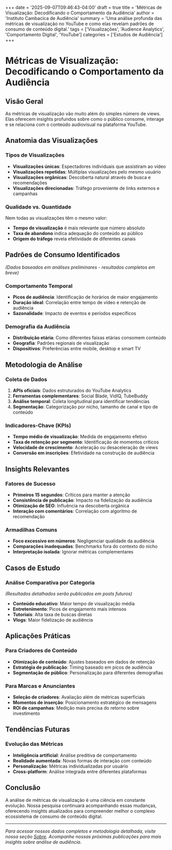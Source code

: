 +++
date = '2025-09-07T09:46:43-04:00'
draft = true
title = 'Métricas de Visualização: Decodificando o Comportamento da Audiência'
author = 'Instituto Cambacica de Audiência'
summary = 'Uma análise profunda das métricas de visualização no YouTube e como elas revelam padrões de consumo de conteúdo digital.'
tags = ['Visualizações', 'Audience Analytics', 'Comportamento Digital', 'YouTube']
categories = ['Estudos de Audiência']
+++

# Métricas de Visualização: Decodificando o Comportamento da Audiência

## Visão Geral

As métricas de visualização vão muito além do simples número de views. Elas oferecem insights profundos sobre como o público consome, interage e se relaciona com o conteúdo audiovisual na plataforma YouTube.

## Anatomia das Visualizações

### Tipos de Visualizações
- **Visualizações únicas**: Espectadores individuais que assistiram ao vídeo
- **Visualizações repetidas**: Múltiplas visualizações pelo mesmo usuário
- **Visualizações orgânicas**: Descoberta natural através de busca e recomendações
- **Visualizações direcionadas**: Tráfego proveniente de links externos e campanhas

### Qualidade vs. Quantidade
Nem todas as visualizações têm o mesmo valor:
- **Tempo de visualização** é mais relevante que número absoluto
- **Taxa de abandono** indica adequação do conteúdo ao público
- **Origem do tráfego** revela efetividade de diferentes canais

## Padrões de Consumo Identificados

*(Dados baseados em análises preliminares - resultados completos em breve)*

### Comportamento Temporal
- **Picos de audiência**: Identificação de horários de maior engajamento
- **Duração ideal**: Correlação entre tempo de vídeo e retenção de audiência
- **Sazonalidade**: Impacto de eventos e períodos específicos

### Demografia da Audiência
- **Distribuição etária**: Como diferentes faixas etárias consomem conteúdo
- **Geografia**: Padrões regionais de visualização
- **Dispositivos**: Preferências entre mobile, desktop e smart TV

## Metodologia de Análise

### Coleta de Dados
1. **APIs oficiais**: Dados estruturados do YouTube Analytics
2. **Ferramentas complementares**: Social Blade, VidIQ, TubeBuddy
3. **Análise temporal**: Coleta longitudinal para identificar tendências
4. **Segmentação**: Categorização por nicho, tamanho de canal e tipo de conteúdo

### Indicadores-Chave (KPIs)
- **Tempo médio de visualização**: Medida de engajamento efetivo
- **Taxa de retenção por segmento**: Identificação de momentos críticos
- **Velocidade de crescimento**: Aceleração ou desaceleração de views
- **Conversão em inscrições**: Efetividade na construção de audiência

## Insights Relevantes

### Fatores de Sucesso
- **Primeiros 15 segundos**: Críticos para manter a atenção
- **Consistência de publicação**: Impacto na fidelização da audiência
- **Otimização de SEO**: Influência na descoberta orgânica
- **Interação com comentários**: Correlação com algoritmo de recomendação

### Armadilhas Comuns
- **Foco excessivo em números**: Negligenciar qualidade da audiência
- **Comparações inadequadas**: Benchmarks fora do contexto do nicho
- **Interpretação isolada**: Ignorar métricas complementares

## Casos de Estudo

### Análise Comparativa por Categoria
*(Resultados detalhados serão publicados em posts futuros)*

- **Conteúdo educativo**: Maior tempo de visualização média
- **Entretenimento**: Picos de engajamento mais intensos
- **Tutoriais**: Alta taxa de buscas diretas
- **Vlogs**: Maior fidelização de audiência

## Aplicações Práticas

### Para Criadores de Conteúdo
- **Otimização de conteúdo**: Ajustes baseados em dados de retenção
- **Estratégia de publicação**: Timing baseado em picos de audiência
- **Segmentação de público**: Personalização para diferentes demografias

### Para Marcas e Anunciantes
- **Seleção de criadores**: Avaliação além de métricas superficiais
- **Momentos de inserção**: Posicionamento estratégico de mensagens
- **ROI de campanhas**: Medição mais precisa do retorno sobre investimento

## Tendências Futuras

### Evolução das Métricas
- **Inteligência artificial**: Análise preditiva de comportamento
- **Realidade aumentada**: Novas formas de interação com conteúdo
- **Personalização**: Métricas individualizadas por usuário
- **Cross-platform**: Análise integrada entre diferentes plataformas

## Conclusão

A análise de métricas de visualização é uma ciência em constante evolução. Nossa pesquisa continuará acompanhando essas mudanças, oferecendo insights atualizados para compreender melhor o complexo ecossistema de consumo de conteúdo digital.

---

*Para acessar nossos dados completos e metodologia detalhada, visite nossa seção [Sobre](/sobre). Acompanhe nossas próximas publicações para mais insights sobre análise de audiência.*
